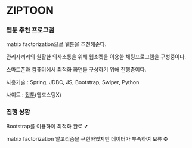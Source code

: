# ZIPTOON

### 웹툰 추천 프로그램

matrix factorization으로 웹툰을 추천해준다.

관리자끼리의 원활한 의사소통을 위해 웹소켓을 이용한 채팅프로그램을 구성중이다.

스마트폰과 컴퓨터에서 최적화 화면을 구성하기 위해 진행중이다.

사용기술 : Spring, JDBC, JS, Bootstrap, Swiper, Python

사이트 : [집툰](http://www.ziptoon.site/)(웹호스팅X)

### 진행 상황

Bootstrap를 이용하여 최적화 완료 ✔

matrix factorization 알고리즘을 구현하였지만 데이터가 부족하여 보류 ⛔
